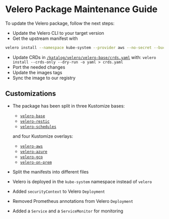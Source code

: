 # Velero Package Maintenance Guide

To update the Velero package, follow the next steps:
- Update the Velero CLI to your target version
- Get the upstream manifest with
```bash
velero install --namespace kube-system --provider aws --no-secret --bucket my-bucket --dry-run -o yaml --plugins velero/velero-plugin-for-aws:<tag> > orig.yaml
```
- Update CRDs in [`/katalog/velero/velero-base/crds.yaml`](./velero-base/crds.yaml) with: `velero install --crds-only --dry-run -o yaml > crds.yaml`
- Port the needed changes
- Update the images tags
- Sync the image to our registry

## Customizations
- The package has been split in three Kustomize bases:
  - [`velero-base`](./velero-base)
  - [`velero-restic`](./velero-restic)
  - [`velero-schedules`](./velero-schedules)

  and four Kustomize overlays:
  - [`velero-aws`](./velero-aws)
  - [`velero-azure`](./velero-azure)
  - [`velero-gcp`](./velero-gcp)
  - [`velero-on-prem`](./velero-on-prem)
- Split the manifests into different files
- Velero is deployed in the `kube-system` namespace instead of `velero`
- Added `securityContext` to Velero `Deployment`
- Removed Prometheus annotations from Velero `Deployment`
- Added a `Service` and a `ServiceMonitor` for monitoring
